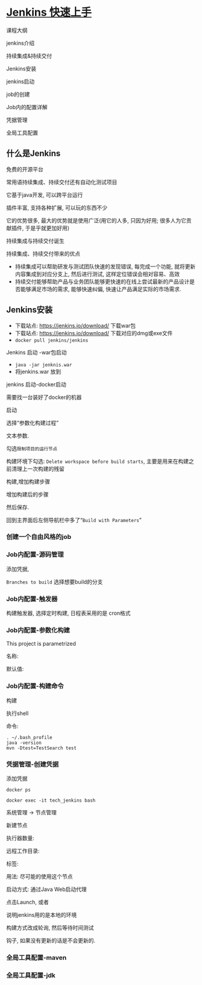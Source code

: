 # [Jenkins 快速上手](https://www.bilibili.com/video/BV1jc411h79J)

课程大纲

jenkins介绍

持续集成&持续交付

Jenkins安装

jenkins启动

job的创建

Job内的配置详解

凭据管理

全局工具配置

## 什么是Jenkins

免费的开源平台

常用语持续集成、持续交付还有自动化测试项目

它基于java开发, 可以跨平台运行

插件丰富, 支持各种扩展, 可以玩的东西不少

它的优势很多, 最大的优势就是使用广泛(用它的人多, 只因为好用; 很多人为它贡献插件, 于是乎就更加好用)

持续集成与持续交付诞生

持续集成、持续交付带来的优点

* 持续集成可以帮助研发与测试团队快速的发现错误, 每完成一个功能, 就将更新内容集成到对应分支上, 然后进行测试, 这样定位错误会相对容易、高效
* 持续交付能够帮助产品与业务团队能够更快速的在线上尝试最新的产品设计是否能够满足市场的需求, 能够快速纠偏, 快速让产品满足实际的市场需求.

## Jenkins安装

* 下载站点: https://jenkins.io/download/ 下载war包
* 下载站点: https://jenkins.io/download/ 下载对应的dmg或exe文件
* `docker pull jenkins/jenkins`

Jenkins 启动 -war包启动

* `java -jar jenknis.war`
* 将jenkins.war 放到

jenkins 启动-docker启动

需要找一台装好了docker的机器

启动

选择“参数化构建过程”

文本参数.

勾选`限制项目的运行节点`

构建环境下勾选: `Delete workspace before build starts`, 主要是用来在构建之前清理上一次构建的残留

构建,增加构建步骤



增加构建后的步骤

然后保存.

回到主界面后左侧导航栏中多了“`Build with Parameters`”

### 创建一个自由风格的job

### Job内配置-源码管理

添加凭据,

`Branches to build` 选择想要build的分支

### Job内配置-触发器

构建触发器, 选择定时构建, 日程表采用的是 cron格式

### Job内配置-参数化构建

This project is parametrized

名称:

默认值:

### Job内配置-构建命令

构建

执行shell

命令:

```shell
. ~/.bash_profile
java -version
mvn -Dtest=TestSearch test
```

### 凭据管理-创建凭据

添加凭据

```shell
docker ps

docker exec -it tech_jenkins bash
```

系统管理 -> 节点管理

新建节点

执行器数量:

远程工作目录:

标签:

用法: 尽可能的使用这个节点

启动方式: 通过Java Web启动代理

点击Launch, 或者

说明jenkins用的是本地的环境

构建方式改成轮询, 然后等待时间测试

钩子, 如果没有更新的话是不会更新的.

### 全局工具配置-maven

### 全局工具配置-jdk





